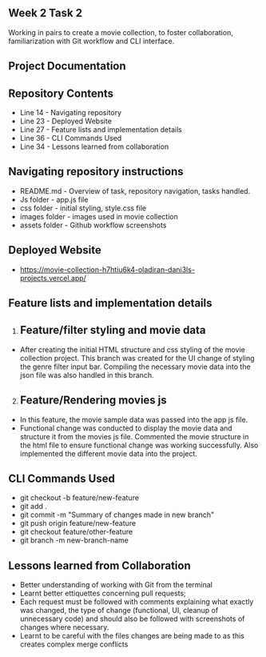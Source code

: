 ## Week 2 Task 2
Working in pairs to create a movie collection, to foster collaboration, familiarization with Git workflow and CLI interface.

## Project Documentation

## Repository Contents
- Line 14 - Navigating repository
- Line 23 - Deployed Website
- Line 27 - Feature lists and implementation details
- Line 36 - CLI Commands Used
- Line 34 - Lessons learned from collaboration


## Navigating repository instructions
- README.md - Overview of task, repository navigation, tasks handled.
- Js folder - app.js file
- css folder - initial styling, style.css file
- images folder - images used in movie collection
- assets folder - Github workflow screenshots



## Deployed Website
- https://movie-collection-h7htiu6k4-oladiran-dani3ls-projects.vercel.app/


## Feature lists and implementation details

1. ## Feature/filter styling and movie data 
- After creating the initial HTML structure and css styling of the movie collection project. This branch was created for the UI change of styling the genre filter input bar. Compiling the necessary movie data into the json file was also handled in this branch. 

2. ## Feature/Rendering movies js
- In this feature, the movie sample data was passed into the app js file.
- Functional change was conducted to display the movie data and structure it from the movies js file. Commented the movie structure in the html file to ensure functional change was working successfully. Also implemented the different movie data into the project.

## CLI Commands Used
- git checkout -b feature/new-feature
- git add .
- git commit -m "Summary of changes made in new branch"
- git push origin feature/new-feature
- git checkout feature/other-feature
- git branch -m new-branch-name

## Lessons learned from Collaboration
- Better understanding of working with Git from the terminal
- Learnt better ettiquettes concerning pull requests; 
- Each request must be followed with comments explaining what exactly was changed, the type of change (functional, UI, cleanup of unnecessary code) and should also be followed with screenshots of changes where necessary.
- Learnt to be careful with the files changes are being made to as this creates complex merge conflicts
